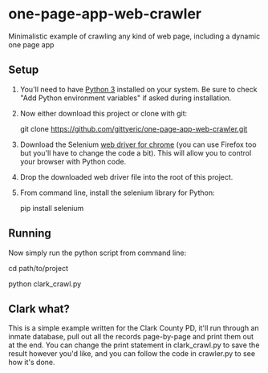 # one-page-app-web-crawler
Minimalistic example of crawling any kind of web page, including a dynamic one page app

## Setup

1. You'll need to have [Python 3](https://www.python.org/downloads/) installed on your system.  Be sure to check "Add Python environment variables" if asked during installation.

2. Now either download this project or clone with git:

	git clone https://github.com/gittyeric/one-page-app-web-crawler.git
  
3. Download the Selenium [web driver for chrome](https://sites.google.com/a/chromium.org/chromedriver/downloads) (you can use Firefox too but you'll have to change the code a bit).  This will allow you to control your browser with Python code.

4. Drop the downloaded web driver file into the root of this project.

5. From command line, install the selenium library for Python:

	pip install selenium

## Running

Now simply run the python script from command line:

  cd path/to/project
  
  python clark_crawl.py
  
## Clark what?

This is a simple example written for the Clark County PD, it'll run through an inmate database, pull out all the records page-by-page and print them out at the end.  You can change the print statement in clark_crawl.py to save the result however you'd like, and you can follow the code in crawler.py to see how it's done.
